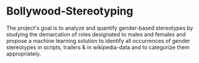 # Bollywood-Stereotyping

The project's goal is to analyze and quantify gender-based stereotypes by studying the demarcation of roles designated to males and females and propose a machine learning solution to identify all occurrences of gender stereotypes in scripts, trailers  & in wikipedia-data and to categorize them appropriately. 
